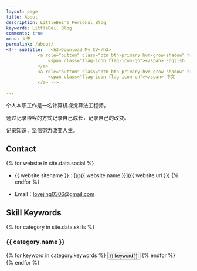 ```yaml
---
layout: page
title: About
description: LittleBei's Personal Blog
keywords: LittleBei, Blog
comments: true
menu: 关于
permalink: /about/
<!-- subtitle:   <h3>Download My CV</h3>
            <a role="button" class="btn btn-primary hvr-grow-shadow" href="/assets/files/CV_Wendy_e.pdf" target="_blanks">
                <span class="flag-icon flag-icon-gb"></span> English
            </a>
            <a role="button" class="btn btn-primary hvr-grow-shadow" href="/assets/files/CV_Wendy_e.pdf" target="_blanks">
                <span class="flag-icon flag-icon-cn"></span> 中文
            </a> -->
                            
---
```


个人本职工作是一名计算机视觉算法工程师。

通过记录博客的方式记录自己成长，记录自己的改变。

记录知识，坚信努力改变人生。

## Contact

{% for website in site.data.social %}
* {{ website.sitename }}：[@{{ website.name }}]({{ website.url }})
{% endfor %}

* Email：<a href="mailto:lovejing0306@gmail.com">lovejing0306@gmail.com</a>

## Skill Keywords

{% for category in site.data.skills %}
### {{ category.name }}
<div class="btn-inline">
{% for keyword in category.keywords %}
<button class="btn btn-outline" type="button">{{ keyword }}</button>
{% endfor %}
</div>
{% endfor %}
